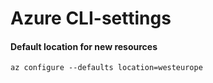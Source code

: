# Azure CLI-settings

#### Default location for new resources
```
az configure --defaults location=westeurope
```